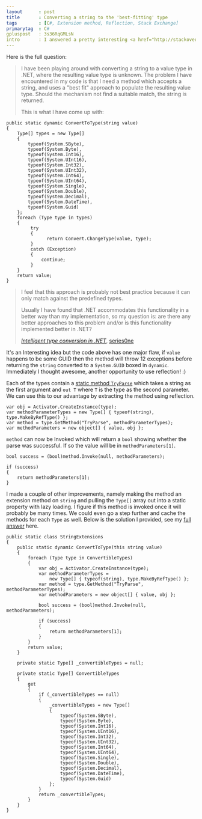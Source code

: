 ```yaml
---
layout      : post
title       : Converting a string to the 'best-fitting' type
tags        : [C#, Extension method, Reflection, Stack Exchange]
primarytag  : C#
gpluspost   : 3s36RqGMLsN
intro       : I answered a pretty interesting <a href="http://stackoverflow.com/questions/15173684/intelligent-type-conversion-in-net">question</a> on Stack Overflow yesterday, creating a method that takes a <code>string</code> and returns the value converted to the 'best-fitting' type out of a set of types boxed in <code>dynamic</code>.
---
```


Here is the full question:

> I have been playing around with converting a string to a value type in .NET, where the resulting value type is unknown. The problem I have encountered in my code is that I need a method which accepts a string, and uses a "best fit" approach to populate the resulting value type. Should the mechanism not find a suitable match, the string is returned.
>
> This is what I have come up with:
>

<!--prettify lang=csharp-->
    public static dynamic ConvertToType(string value)
    {
        Type[] types = new Type[]
        {
            typeof(System.SByte),
            typeof(System.Byte),
            typeof(System.Int16),
            typeof(System.UInt16),
            typeof(System.Int32),
            typeof(System.UInt32),
            typeof(System.Int64),
            typeof(System.UInt64),
            typeof(System.Single),
            typeof(System.Double),
            typeof(System.Decimal),
            typeof(System.DateTime),
            typeof(System.Guid)
        };
        foreach (Type type in types)
        {
             try
             {
                   return Convert.ChangeType(value, type);
             }
             catch (Exception)
             {
                 continue;
             }
        }
        return value;
    }

>
> I feel that this approach is probably not best practice because it can only match against the predefined types.
>
> Usually I have found that .NET accommodates this functionality in a better way than my implementation, so my question is: are there any better approaches to this problem and/or is this functionality implemented better in .NET?
>
> <footer><cite><a href="http://stackoverflow.com/questions/15173684/intelligent-type-conversion-in-net">Intelligent type conversion in .NET</a></cite>, <a href="http://stackoverflow.com/users/1033686/series0ne">series0ne</a></footer>

It's an Interesting idea but the code above has one major flaw, if `value` happens to be some GUID then the method will throw 12 exceptions before returning the `string` converted to a `System.GUID` boxed in `dynamic`. Immediately I thought awesome, another opportunity to use reflection! :)

Each of the types contain a [static method `TryParse`][5] which takes a string as the first argument and `out T` where `T` is the type as the second parameter. We can use this to our advantage by extracting the method using reflection.

<!--prettify lang=csharp-->
    var obj = Activator.CreateInstance(type);
    var methodParameterTypes = new Type[] { typeof(string), type.MakeByRefType() };
    var method = type.GetMethod("TryParse", methodParameterTypes);
    var methodParameters = new object[] { value, obj };

`method` can now be Invoked which will return a `bool` showing whether the parse was successful. If so the value will be in `methodParameters[1]`.

<!--prettify lang=csharp-->
    bool success = (bool)method.Invoke(null, methodParameters);

    if (success)
    {
        return methodParameters[1];
    }

I made a couple of other improvements, namely making the method an extension method on `string` and pulling the `Type[]` array out into a static property with lazy loading. I figure if this method is invoked once it will probably be many times. We could even go a step further and cache the methods for each `Type` as well. Below is the solution I provided, see my [full answer][4] here.

<!--prettify lang=csharp-->
    public static class StringExtensions
    {
        public static dynamic ConvertToType(this string value)
        {
            foreach (Type type in ConvertibleTypes)
            {
                var obj = Activator.CreateInstance(type);
                var methodParameterTypes =
                    new Type[] { typeof(string), type.MakeByRefType() };
                var method = type.GetMethod("TryParse", methodParameterTypes);
                var methodParameters = new object[] { value, obj };

                bool success = (bool)method.Invoke(null, methodParameters);

                if (success)
                {
                    return methodParameters[1];
                }
            }
            return value;
        }

        private static Type[] _convertibleTypes = null;

        private static Type[] ConvertibleTypes
        {
            get
            {
                if (_convertibleTypes == null)
                {
                    _convertibleTypes = new Type[]
                    {
                        typeof(System.SByte),
                        typeof(System.Byte),
                        typeof(System.Int16),
                        typeof(System.UInt16),
                        typeof(System.Int32),
                        typeof(System.UInt32),
                        typeof(System.Int64),
                        typeof(System.UInt64),
                        typeof(System.Single),
                        typeof(System.Double),
                        typeof(System.Decimal),
                        typeof(System.DateTime),
                        typeof(System.Guid)
                    };
                }
                return _convertibleTypes;
            }
        }
    }



[4]: http://stackoverflow.com/a/15174728/1156119
[5]: http://msdn.microsoft.com/en-au/library/h9y629c8(v=vs.80).aspx

